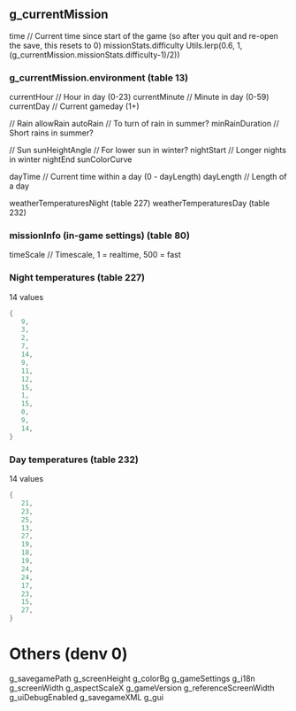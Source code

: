 

## g_currentMission

time // Current time since start of the game (so after you quit and re-open the save, this resets to 0)
missionStats.difficulty
   Utils.lerp(0.6, 1, (g_currentMission.missionStats.difficulty-1)/2))

### g_currentMission.environment (table 13)

currentHour  // Hour in day (0-23)
currentMinute // Minute in day (0-59)
currentDay // Current gameday (1+)

// Rain
allowRain
autoRain // To turn of rain in summer?
minRainDuration // Short rains in summer?

// Sun
sunHeightAngle // For lower sun in winter?
nightStart // Longer nights in winter
nightEnd
sunColorCurve

dayTime // Current time within a day (0 - dayLength)
dayLength // Length of a day

weatherTemperaturesNight (table 227)
weatherTemperaturesDay (table 232)


### missionInfo (in-game settings) (table 80)

timeScale // Timescale, 1 = realtime, 500 = fast


### Night temperatures (table 227)
14 values

```lua
{
   9,
   3,
   2,
   7,
   14,
   9,
   11,
   12,
   15,
   1,
   15,
   0,
   9,
   14,
}
```

### Day temperatures (table 232)

14 values
``` lua
{
   21,
   23,
   25,
   13,
   27,
   19,
   18,
   19,
   24,
   24,
   17,
   23,
   15,
   27,
}
```

# Others (denv 0)

g_savegamePath
g_screenHeight
g_colorBg
g_gameSettings
g_i18n
g_screenWidth
g_aspectScaleX
g_gameVersion
g_referenceScreenWidth
g_uiDebugEnabled
g_savegameXML
g_gui

